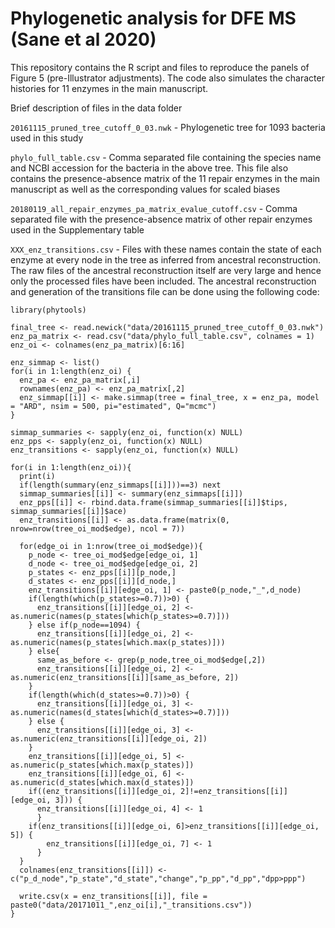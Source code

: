 # Phylogenetic analysis for DFE MS (Sane et al 2020)

This repository contains the R script and files to reproduce the panels of Figure 5 (pre-Illustrator adjustments). The code also simulates the character histories for 11 enzymes in the main manuscript. 

Brief description of files in the data folder

`20161115_pruned_tree_cutoff_0_03.nwk` - Phylogenetic tree for 1093 bacteria used in this study

`phylo_full_table.csv` - Comma separated file containing the species name and NCBI accession for the bacteria in the above tree. This file also contains the presence-absence matrix of the 11 repair enzymes in the main manuscript as well as the corresponding values for scaled biases

`20180119_all_repair_enzymes_pa_matrix_evalue_cutoff.csv` - Comma separated file with the presence-absence matrix of other repair enzymes used in the Supplementary table

`XXX_enz_transitions.csv` - Files with these names contain the state of each enzyme at every node in the tree as inferred from ancestral reconstruction. The raw files of the ancestral reconstruction itself are very large and hence only the processed files have been included. The ancestral reconstruction and generation of the transitions file can be done using the following code:
```{r}
library(phytools)

final_tree <- read.newick("data/20161115_pruned_tree_cutoff_0_03.nwk")
enz_pa_matrix <- read.csv("data/phylo_full_table.csv", colnames = 1)
enz_oi <- colnames(enz_pa_matrix)[6:16]

enz_simmap <- list()
for(i in 1:length(enz_oi) {
  enz_pa <- enz_pa_matrix[,i]
  rownames(enz_pa) <- enz_pa_matrix[,2]
  enz_simmap[[i]] <- make.simmap(tree = final_tree, x = enz_pa, model = "ARD", nsim = 500, pi="estimated", Q="mcmc")
}

simmap_summaries <- sapply(enz_oi, function(x) NULL)
enz_pps <- sapply(enz_oi, function(x) NULL)
enz_transitions <- sapply(enz_oi, function(x) NULL)

for(i in 1:length(enz_oi)){
  print(i)
  if(length(summary(enz_simmaps[[i]]))==3) next
  simmap_summaries[[i]] <- summary(enz_simmaps[[i]])
  enz_pps[[i]] <- rbind.data.frame(simmap_summaries[[i]]$tips, simmap_summaries[[i]]$ace)
  enz_transitions[[i]] <- as.data.frame(matrix(0, nrow=nrow(tree_oi_mod$edge), ncol = 7))
  
  for(edge_oi in 1:nrow(tree_oi_mod$edge)){
    p_node <- tree_oi_mod$edge[edge_oi, 1]
    d_node <- tree_oi_mod$edge[edge_oi, 2]
    p_states <- enz_pps[[i]][p_node,]
    d_states <- enz_pps[[i]][d_node,]
    enz_transitions[[i]][edge_oi, 1] <- paste0(p_node,"_",d_node)
    if(length(which(p_states>=0.7))>0) {
      enz_transitions[[i]][edge_oi, 2] <- as.numeric(names(p_states[which(p_states>=0.7)]))
    } else if(p_node==1094) {
      enz_transitions[[i]][edge_oi, 2] <- as.numeric(names(p_states[which.max(p_states)]))
    } else{
      same_as_before <- grep(p_node,tree_oi_mod$edge[,2])
      enz_transitions[[i]][edge_oi, 2] <- as.numeric(enz_transitions[[i]][same_as_before, 2])
    }
    if(length(which(d_states>=0.7))>0) {
      enz_transitions[[i]][edge_oi, 3] <- as.numeric(names(d_states[which(d_states>=0.7)]))
    } else {
      enz_transitions[[i]][edge_oi, 3] <- as.numeric(enz_transitions[[i]][edge_oi, 2])
    }
    enz_transitions[[i]][edge_oi, 5] <- as.numeric(p_states[which.max(p_states)])
    enz_transitions[[i]][edge_oi, 6] <- as.numeric(d_states[which.max(d_states)])
    if((enz_transitions[[i]][edge_oi, 2]!=enz_transitions[[i]][edge_oi, 3])) { 
      enz_transitions[[i]][edge_oi, 4] <- 1
      }
    if(enz_transitions[[i]][edge_oi, 6]>enz_transitions[[i]][edge_oi, 5]) {
        enz_transitions[[i]][edge_oi, 7] <- 1
      }
  }
  colnames(enz_transitions[[i]]) <- c("p_d_node","p_state","d_state","change","p_pp","d_pp","dpp>ppp")
  
  write.csv(x = enz_transitions[[i]], file = paste0("data/20171011_",enz_oi[i],"_transitions.csv"))
}
```
